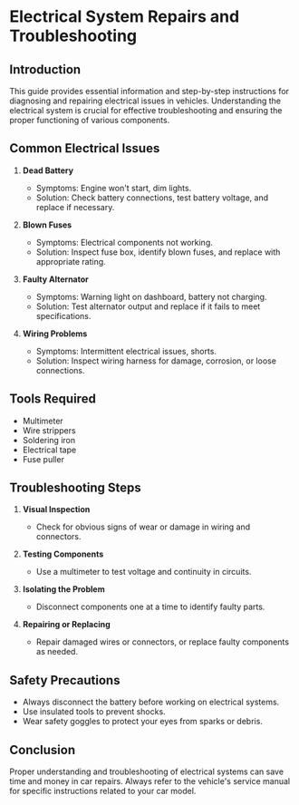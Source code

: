 # Electrical System Repairs and Troubleshooting

## Introduction
This guide provides essential information and step-by-step instructions for diagnosing and repairing electrical issues in vehicles. Understanding the electrical system is crucial for effective troubleshooting and ensuring the proper functioning of various components.

## Common Electrical Issues
1. **Dead Battery**
   - Symptoms: Engine won't start, dim lights.
   - Solution: Check battery connections, test battery voltage, and replace if necessary.

2. **Blown Fuses**
   - Symptoms: Electrical components not working.
   - Solution: Inspect fuse box, identify blown fuses, and replace with appropriate rating.

3. **Faulty Alternator**
   - Symptoms: Warning light on dashboard, battery not charging.
   - Solution: Test alternator output and replace if it fails to meet specifications.

4. **Wiring Problems**
   - Symptoms: Intermittent electrical issues, shorts.
   - Solution: Inspect wiring harness for damage, corrosion, or loose connections.

## Tools Required
- Multimeter
- Wire strippers
- Soldering iron
- Electrical tape
- Fuse puller

## Troubleshooting Steps
1. **Visual Inspection**
   - Check for obvious signs of wear or damage in wiring and connectors.

2. **Testing Components**
   - Use a multimeter to test voltage and continuity in circuits.

3. **Isolating the Problem**
   - Disconnect components one at a time to identify faulty parts.

4. **Repairing or Replacing**
   - Repair damaged wires or connectors, or replace faulty components as needed.

## Safety Precautions
- Always disconnect the battery before working on electrical systems.
- Use insulated tools to prevent shocks.
- Wear safety goggles to protect your eyes from sparks or debris.

## Conclusion
Proper understanding and troubleshooting of electrical systems can save time and money in car repairs. Always refer to the vehicle's service manual for specific instructions related to your car model.